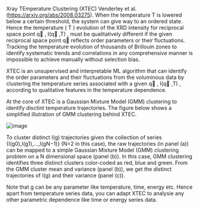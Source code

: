 Xray TEmperature Clustering (XTEC)
Venderley et al. (https://arxiv.org/abs/2008.03275).
When the temperature  T  is lowered below a certain threshold, the system can give way to an ordered state. Hence the temperature ( T ) evolution of the XRD intensity for reciprocal space point  q⃗  ,  I(q⃗ ,T) , must be qualitatively different if the given reciprocal space point  q⃗   reflects order parameters or their fluctuations. Tracking the temperature evolution of thousands of Brillouin zones to identify systematic trends and correlations in any comprehensive manner is impossible to achieve manually without selection bias.

XTEC is an unsupervised and interpretable ML algorithm that can identify the order parameters and their fluctuations from the voluminous data by clustering the temperature series associated with a given  q⃗  ,  I(q⃗ ,T) , according to qualitative features in the temperature dependence.

At the core of XTEC is a Gaussian Mixture Model (GMM) clustering to identify disctint temperature trajectories. The figure below shows a simplified illutration of GMM clustering behind XTEC.

![image](https://user-images.githubusercontent.com/72625766/121227481-9b6a1f80-c859-11eb-8de0-e4d01a637aa3.png)

To cluster distinct  I(g)  trajectories given the collection of series  {I(g0),I(g1),…,I(gN−1)}  (N=2 in this case), the raw trajectories (in panel (a)) can be mapped to a simple Gaussian Mixture Model (GMM) clustering problem on a  N  dimensional space (panel (b)). In this case, GMM clustering identifies three distinct clusters color-coded as red, blue and green. From the GMM cluster mean and variance (panel (b)), we get the distinct trajectories of  I(g)  and their variance (panel (c)).

Note that  g  can be any parameter like temperature, time, energy etc. Hence apart from temperature series data, you can adapt XTEC to analysie any other parametric dependence like time or energy series data.
